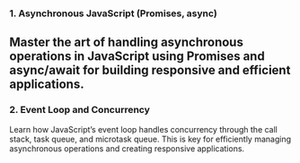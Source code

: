 ### 1. Asynchronous JavaScript (Promises, async)
Master the art of handling asynchronous operations in JavaScript using Promises and async/await for building responsive and efficient applications.
---
### 2. Event Loop and Concurrency
Learn how JavaScript’s event loop handles concurrency through the call stack, task queue, and microtask queue. This is key for efficiently managing asynchronous operations and creating responsive applications.
